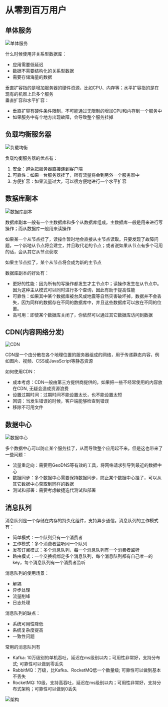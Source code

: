 # 从零到百万用户

## 单体服务

![单体服务](../assets/system_design/1-3.png)

什么时候使用非关系型数据库：
- 应用需要低延迟
- 数据不需要结构化的关系型数据
- 需要存储海量的数据


垂直扩容指的是增加服务器的硬件资源，比如CPU、内存等；水平扩容指的是在现有的机器上启多个服务    
垂直扩容和水平扩容：
- 垂直扩容有硬件条件限制，不可能通过无限制的增加CPU和内存到一个服务中
- 如果服务中有个地方出现故障，会导致整个服务挂掉


## 负载均衡服务器
![负载均衡](../assets/system_design/1-4.png)

负载均衡服务器的优点有：
1. 安全：避免把服务器直接连到客户端
2. 可靠性：如果一台服务器挂了，所有流量将会到另外一个服务器中
3. 方便扩容：如果流量过大，可以很方便地进行一个水平扩容


## 数据库副本

![数据库副本](../assets/system_design/1-5.png)

数据库副本一般有一个主数据库和多个从数据库组成。主数据库一般是用来进行写操作；而从数据库一般用来读操作 

如果某一个从节点挂了，读操作暂时地会直接从主节点读取。只要发现了故障问题，一个新地从节点将会建立，并且取代老的节点；或者说如果从节点有多个可用的话，会从其它从节点获取

如果主节点挂了，某个从节点将会成为新的主节点

数据库副本的好处有：
- 更好的性能：因为所有的写操作都发生才主节点中；读操作发生在从节点中。因为这种主从模式可以同时进行多个查询，因此有助于提高性能
- 可靠性：如果其中某个数据库被台风或地震等自然灾害破坏掉，数据并不会丢失，因为同样的数据存在不同的数据库中，并且这些数据库可以放在不同的位置。
- 高可用：即使某个数据库关闭了，你依然可以通过其它数据库访问到数据


## CDN(内容网络分发)

![CDN](../assets/system_design/1-10.png)

CDN是一个由分散在各个地理位置的服务器组成的网络，用于传递静态内容，例如图片、视频、CSS或JavaScript等静态资源    

如何使用CDN：
- 成本考虑：CDN一般由第三方提供商提供的，如果把一些不经常使用的内容放在CDN, 无疑会造成资源浪费
- 设置过期时间：过期时间不能设置太长，也不能设置太短
- 回调：当发生错误的时候，客户端能够检查到错误
- 移除不可用文件

## 数据中心
![数据中心](../assets/system_design/1-15.png)

多个数据中心可以防止某个服务挂了，从而导致整个应用起不来。但是这也带来了一些问题：
- 流量重定向：需要用GeoDNS等有效的工具，将网络请求引导到最近的数据中心
- 数据同步：多个数据中心需要保持数据同步，防止某个数据中心挂了，可以从其它数据中心获取到同样的数据
- 测试和部署：需要考虑敏捷迭代测试和部署


## 消息队列

 消息队列是一个存储在内存的持久化组件，支持异步通信。消息队列的工作模式有：
 - 简单模式：一个队列只有一个消费者
 - 工作模式：多个消费者监听同一个队列
 - 发布订阅模式：多个消息队列，每一个消息队列有一个消费者监听
 - 路由模式：一个交换机绑定多个消息队列，每个消息队列都有自己唯一的key，每个消息队列有一个消费者监听

 消息队列的使用场景：
 - 解耦
 - 异步处理
 - 流量削峰
 - 日志处理

 消息队列的缺点：
 - 系统可用性降低
 - 系统复杂度提高
 - 一致性问题

常用的消息队列有
- Kafka: 10万级别的单机吞吐，延迟在ms级别以内；可用性非常好，支持分布式; 可靠性可以做到零丢失
- RabbitMQ：万级，比Kafka、RocketMQ低一个数量级; 可靠性可以做到基本不丢失
- RocketMQ: 10级，支持高吞吐，延迟在ms级别以内；可用性非常好，支持分布式架构；可靠性可以做到0丢失

![架构](../assets/system_design/1-23.png)